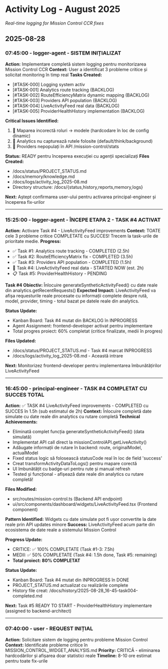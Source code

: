 # Activity Log - August 2025
_Real-time logging for Mission Control CCR fixes_

## 2025-08-28

### 07:45:00 - logger-agent - SISTEM INIȚIALIZAT
**Action:** Implementare completă sistem logging pentru monitorizarea Mission Control CCR
**Context:** User a identificat 3 probleme critice și solicitat monitoring în timp real
**Tasks Created:**
- [#TASK-000] Logging system activ
- [#TASK-001] Analytics route tracking (BACKLOG)
- [#TASK-002] RouteEfficiencyMatrix dynamic mapping (BACKLOG)
- [#TASK-003] Providers API population (BACKLOG)
- [#TASK-004] LiveActivityFeed real data (BACKLOG)
- [#TASK-005] ProviderHealthHistory implementation (BACKLOG)

**Critical Issues Identified:**
1. 🔴 Maparea incorectă roluri → modele (hardcodare în loc de config dinamic)
2. 🔴 Analytics nu capturează rutele folosite (default/think/background)
3. 🔴 Providers nepopulați în API /mission-control/stats

**Status:** READY pentru începerea execuției cu agenții specializați
**Files Created:**
- /docs/status/PROJECT_STATUS.md
- /docs/memory/knowledge.md
- /docs/logs/activity_log_2025-08.md
- Directory structure: /docs/{status,history,reports,memory,logs}

**Next:** Aștept confirmarea user-ului pentru activarea principal-engineer și începerea fix-urilor

---

### 15:25:00 - logger-agent - ÎNCEPE ETAPA 2 - TASK #4 ACTIVAT
**Action:** Activare Task #4 - LiveActivityFeed improvements 
**Context:** TOATE cele 3 probleme critice COMPLETATE cu SUCCES! Trecem la task-urile de prioritate medie.
**Progress:**
- ✅ Task #1: Analytics route tracking - COMPLETED (2.5h)
- ✅ Task #2: RouteEfficiencyMatrix fix - COMPLETED (3.5h) 
- ✅ Task #3: Providers API population - COMPLETED (1.5h)
- 🔄 Task #4: LiveActivityFeed real data - STARTED NOW (est. 2h)
- 📋 Task #5: ProviderHealthHistory - PENDING

**Task #4 Obiectiv:** Înlocuire generateSyntheticActivityFeed() cu date reale din analytics.getRecentRequests()
**Expected Impact:** LiveActivityFeed va afișa requesturile reale procesate cu informații complete despre rută, model, provider, timing - totul bazat pe datele reale din analytics.

**Status Update:** 
- Kanban Board: Task #4 mutat din BACKLOG în INPROGRESS
- Agent Assignment: frontend-developer activat pentru implementare
- Total progres proiect: 60% completat (critice finalizate, medii în progres)

**Files Updated:**
- /docs/status/PROJECT_STATUS.md - Task #4 marcat INPROGRESS  
- /docs/logs/activity_log_2025-08.md - Această intrare

**Next:** Monitorizez frontend-developer pentru implementarea îmbunătățirilor LiveActivityFeed

---

### 16:45:00 - principal-engineer - TASK #4 COMPLETAT CU SUCCES TOTAL
**Action:** ✅ TASK #4 LiveActivityFeed improvements - COMPLETED cu SUCCES în 1.5h (sub estimatul de 2h)
**Context:** Înlocuire completă date simulate cu date reale din analytics cu rutare completă
**Technical Achievements:**
- Eliminată complet funcția generateSyntheticActivityFeed() (data simulată)
- Implementat API call direct la missionControlAPI.getLiveActivity()
- Adăugate informații de rutare în backend: route, originalModel, actualModel
- Fixed status logic să folosească statusCode real în loc de field 'success'
- Creat transformActivityDataToLogs() pentru mapare corectă
- UI îmbunătățit cu badge-uri pentru rute și manual refresh
- Tested și funcțional - afișează date reale din analytics cu rutare completă!

**Files Modified:**
- src/routes/mission-control.ts (Backend API endpoint)
- ui/src/components/dashboard/widgets/LiveActivityFeed.tsx (Frontend component)

**Pattern Identified:** Widgets cu date simulate pot fi ușor convertite la date reale prin API updates minore
**Success:** LiveActivityFeed acum parte din ecosistema de date reale a sistemului Mission Control

**Progress Update:**
- CRITICE: ✅ 100% COMPLETATE (Task #1-3: 7.5h)
- MEDII: ✅ 50% COMPLETATE (Task #4: 1.5h done, Task #5: remaining)
- **Total proiect: 80% COMPLETAT**

**Status Update:**
- Kanban Board: Task #4 mutat din INPROGRESS în DONE
- PROJECT_STATUS.md actualizat cu realizările complete
- History file creat: /docs/history/2025-08-28_16-45-task004-completed.md

**Next:** Task #5 READY TO START - ProviderHealthHistory implementare (assigned to backend-architect)

---

### 07:40:00 - user - REQUEST INIȚIAL
**Action:** Solicitare sistem de logging pentru probleme Mission Control
**Context:** Identificate probleme critice în MISSION_CONTROL_WIDGET_ANALYSIS.md
**Priority:** CRITICĂ - eliminarea hardcodărilor și afișarea doar statistici reale
**Timeline:** 8-10 ore estimat pentru toate fix-urile